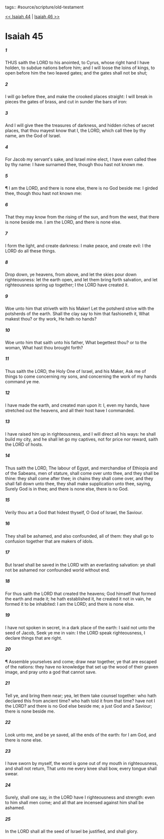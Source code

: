 tags:: #source/scripture/old-testament

[<< Isaiah 44](source/scripture/old-testament/23_Isaiah/Isaiah_44.md) | [Isaiah 46 >>](source/scripture/old-testament/23_Isaiah/Isaiah_46.md)

# Isaiah 45

##### 1

THUS saith the LORD to his anointed, to Cyrus, whose right hand I have holden, to subdue nations before him; and I will loose the loins of kings, to open before him the two leaved gates; and the gates shall not be shut;

##### 2

I will go before thee, and make the crooked places straight: I will break in pieces the gates of brass, and cut in sunder the bars of iron:

##### 3

And I will give thee the treasures of darkness, and hidden riches of secret places, that thou mayest know that I, the LORD, which call thee by thy name, am the God of Israel.

##### 4

For Jacob my servant's sake, and Israel mine elect, I have even called thee by thy name: I have surnamed thee, though thou hast not known me.

##### 5

¶ I am the LORD, and there is none else, there is no God beside me: I girded thee, though thou hast not known me:

##### 6

That they may know from the rising of the sun, and from the west, that there is none beside me. I am the LORD, and there is none else.

##### 7

I form the light, and create darkness: I make peace, and create evil: I the LORD do all these things.

##### 8

Drop down, ye heavens, from above, and let the skies pour down righteousness: let the earth open, and let them bring forth salvation, and let righteousness spring up together; I the LORD have created it.

##### 9

Woe unto him that striveth with his Maker! Let the potsherd strive with the potsherds of the earth. Shall the clay say to him that fashioneth it, What makest thou? or thy work, He hath no hands?

##### 10

Woe unto him that saith unto his father, What begettest thou? or to the woman, What hast thou brought forth?

##### 11

Thus saith the LORD, the Holy One of Israel, and his Maker, Ask me of things to come concerning my sons, and concerning the work of my hands command ye me.

##### 12

I have made the earth, and created man upon it: I, even my hands, have stretched out the heavens, and all their host have I commanded.

##### 13

I have raised him up in righteousness, and I will direct all his ways: he shall build my city, and he shall let go my captives, not for price nor reward, saith the LORD of hosts.

##### 14

Thus saith the LORD, The labour of Egypt, and merchandise of Ethiopia and of the Sabeans, men of stature, shall come over unto thee, and they shall be thine: they shall come after thee; in chains they shall come over, and they shall fall down unto thee, they shall make supplication unto thee, saying, Surely God is in thee; and there is none else, there is no God.

##### 15

Verily thou art a God that hidest thyself, O God of Israel, the Saviour.

##### 16

They shall be ashamed, and also confounded, all of them: they shall go to confusion together that are makers of idols.

##### 17

But Israel shall be saved in the LORD with an everlasting salvation: ye shall not be ashamed nor confounded world without end.

##### 18

For thus saith the LORD that created the heavens; God himself that formed the earth and made it; he hath established it, he created it not in vain, he formed it to be inhabited: I am the LORD; and there is none else.

##### 19

I have not spoken in secret, in a dark place of the earth: I said not unto the seed of Jacob, Seek ye me in vain: I the LORD speak righteousness, I declare things that are right.

##### 20

¶ Assemble yourselves and come; draw near together, ye that are escaped of the nations: they have no knowledge that set up the wood of their graven image, and pray unto a god that cannot save.

##### 21

Tell ye, and bring them near; yea, let them take counsel together: who hath declared this from ancient time? who hath told it from that time? have not I the LORD? and there is no God else beside me; a just God and a Saviour; there is none beside me.

##### 22

Look unto me, and be ye saved, all the ends of the earth: for I am God, and there is none else.

##### 23

I have sworn by myself, the word is gone out of my mouth in righteousness, and shall not return, That unto me every knee shall bow, every tongue shall swear.

##### 24

Surely, shall one say, in the LORD have I righteousness and strength: even to him shall men come; and all that are incensed against him shall be ashamed.

##### 25

In the LORD shall all the seed of Israel be justified, and shall glory.

